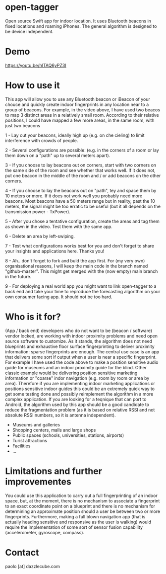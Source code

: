 # open-tagger
Open source Swift app for indoor location.  It uses Bluetooth beacons in fixed locations and roaming iPhones. The general algorithm is designed to be device independent.

# Demo
https://youtu.be/hITAQ6yPZ3I

# How to use it
This app will allow you to use any Bluetooth beacon or iBeacon of your chouce and quickly create indoor fingerprints in any location near to a group of beacons.  For example, in the video above, I have used two beacos to map 3 distinct areas in a relatively small room.  According to their relative positions, I could have mapped a few more areas, in the same room, with just two beacons

1 - Lay out your beacons, ideally high up (e.g. on che cieling) to limit interference with crowds of people.

2 - Several configurations are possible: (e.g. in the corners of a room or lay them down on a "path" up to several meters apart).

3 - If you choose to lay beacons out on corners, start with two corners on the same side of the room and see whether that works well.  If it does not, put one beacon in the middle of the room and / or add beacons on the other corners.

4 - If you choose to lay the beacons out on "path", tey and space them by 10 meters or more.  If it does not work well you probably need more beacons.  Most beacons have a 50 meters range but in reality, past the 10 meters, the signal might be too erratic to be useful (but it all depends on the transmission power - TxPower).

5 - After you chose a tentative configuration, create the areas and tag them as shown in the video.  Test them with the same app.

6 - Delete an area by left-swiping.

7 - Test what configurations works best for you and don't forget to share your insights and applications here.  Thanks you!

8 - Ah.. don't forget to fork and buld the app first.  For (my very own) organisational reasons, I will keep the main code in the branch named "github-master".  This might get merged with the (now empty) main branch in the future.

9 - For deploying a real world app you might want to link open-tagger to a back end and take your time to reproduce the forecasting algorithm on your own consumer facing app.  It should not be too hard.

# Who is it for?
(App / back end) developers who do not want to be (beacon / software) vendor locked, are working with indoor proximity problems and need open source software to customize.  As it stands, the algorithm does not need blueprints and exhaustive floor surface fingerprinting to deliver proximity information: sparse fingerprints are enough.  The central use case is an app that delivers some sort if output when a user is near a specific fingerprint.  For example I have used the code above to make a position sensitive audio guide for museums and an indoor proximity guide for the blind.  Other classic example would be delivering position sensitive marketing information or "coarse" indor navigation (e.g. room by room or area by area).   Therefore if you are implementing indoor marketing applications or positions sensitive indoor guides this could be an extremely quick way to get some testing done and possibly reimplement the algorithm in a more complex application.  If you are looking for a teqnique that can port to Android, the algorithm used by this app should be a good candidate to reduce the fragmentation problem (as it is based on relative RSSI and not absolute RSSI numbers, so it is antenna independent).

- Museums and galleries
- Shopping centers, malls and large shops
- Public spaces (schools, universities, stations, airports)
- Turist attractions
- Facilities
- ...

# Limitations and further improvementes
You could use this application to carry out a full fingerprinting of an indoor space, but, at the moment, there is no mechanism to associate a fingerprint to an exact coordinate point on a blueprint and there is no mechanism for determining an approximate position should a user be between two or more fingerprints. Furthermore, making a full blown navigation app (that is actually heading sensitive and responsive as the user is walking) would require the implementation of some sort of sensor fusion capability (accelerometer, gyroscope, compass). 

# Contact
paolo [at] dazzlecube.com
